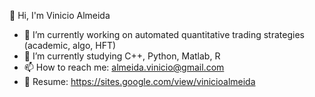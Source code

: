 👋 Hi, I'm Vinicio Almeida

- 🔭 I’m currently working on automated quantitative trading strategies (academic, algo, HFT)
- 🌱 I’m currently studying C++, Python, Matlab, R
- 📫 How to reach me: almeida.vinicio@gmail.com
- 📒 Resume: https://sites.google.com/view/vinicioalmeida
